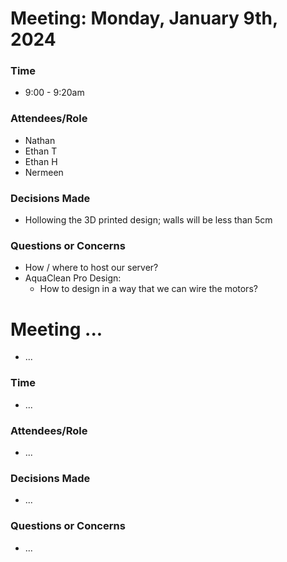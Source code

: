 # Meeting: Monday, January 9th, 2024
### Time
- 9:00 - 9:20am
### Attendees/Role
- Nathan
- Ethan T
- Ethan H
- Nermeen
### Decisions Made
- Hollowing the 3D printed design; walls will be less than 5cm
### Questions or Concerns
- How / where to host our server?
- AquaClean Pro Design:
    - How to design in a way that we can wire the motors?


# Meeting ...
- ...
### Time
- ...
### Attendees/Role
- ...
### Decisions Made
- ...
### Questions or Concerns
- ...